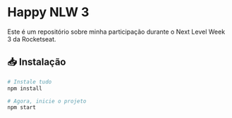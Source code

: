 # Happy NLW 3

Este é um repositório sobre minha participação durante o Next Level Week 3 da Rocketseat.

## 📥 Instalação

```bash
# Instale tudo
npm install

# Agora, inicie o projeto
npm start
```
